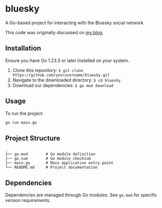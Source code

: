 # bluesky

A Go-based project for interacting with the Bluesky social network.

This code was originally discussed on [my blog](https://www.greghilston.com/post/drinking-from-a-firehose/).

## Installation

Ensure you have Go 1.23.3 or later installed on your system.

1. Clone this repository: `$ git clone https://github.com/yourusername/bluesky.git`
2. Navigate to the downloaded directory: `$ cd bluesky`
3. Download our dependencies: `$ go mod download`

## Usage

To run the project:

```bash
go run main.go
```

## Project Structure

```
.
├── go.mod        # Go module definition
├── go.sum        # Go module checksum
├── main.go       # Main application entry point
└── README.md     # Project documentation
```

## Dependencies

Dependencies are managed through Go modules. See `go.mod` for specific version requirements.

